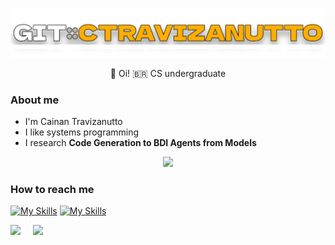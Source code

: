 <p align="center"><img src="assets/gitctravizanutto.png" width="600"/></p>
<p align=center>👋 Oi! 🇧🇷 CS undergraduate</p>

### About me
- I'm Cainan Travizanutto
- I like systems programming
- I research **Code Generation to BDI Agents from Models**

<p align=center>
    <img src="https://skillicons.dev/icons?i=c,cpp,cmake,git,linux,py,java"/>
</p>

### How to reach me
[![My Skills](https://skillicons.dev/icons?i=gmail)](mailto:cainantravizanutto@alunos.utfpr.edu.br)
[![My Skills](https://skillicons.dev/icons?i=linkedin)]([mailto:cainantravizanutto@alunos.utfpr.edu.br](https://www.linkedin.com/in/cainan-travizanutto-27869420a/))

<div class='container'>
    <img style="height: auto; width: 53%;" class="img" src="https://github-readme-stats.vercel.app/api?username=ctravizanutto&show_icons=true&bg_color=7d7e80&text_color=ffbb00&title_color=ffffff&icon_color=ffffff" />
&nbsp;
&nbsp;
    <img style="height: auto; width: 40%;" class="img" src="https://github-readme-stats.vercel.app/api/top-langs/?username=ctravizanutto&bg_color=7d7e80&text_color=ffbb00&layout=compact&title_color=ffffff&icon_color=ffffff" />
</div>
